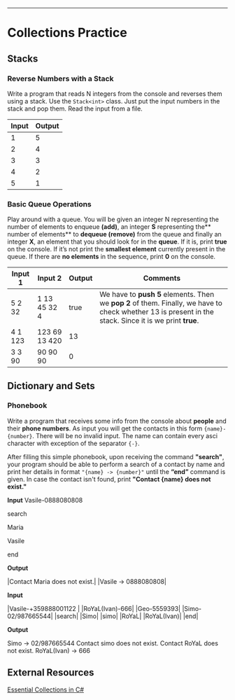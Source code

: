 ---
# Collections Practice

## Stacks

### Reverse Numbers with a Stack
Write a program that reads N integers from the console and reverses them using a stack. Use the `Stack<int>` class. Just put the input numbers in the stack and pop them. Read the input from a file.

| Input| Output |
|------|-----|
|1     |5    |
|2|4|
|3|3|
|4|2|
|5|1|
</details>

### Basic Queue Operations

Play around with a queue. You will be given an integer N representing the number of elements to enqueue **(add)**, an integer **S** representing the** number of elements** to **dequeue (remove)** from the queue and finally an integer **X**, an element that you should look for in the **queue**. If it is, print **true** on the console. If it’s not print the **smallest element** currently present in the queue. If there are **no elements** in the sequence, print **0** on the console.

| Input 1| Input 2| Output | Comments |
|--------|--------|--------|----------|
|5 2 32 |1 13 45 32 4 |true    | We have to **push 5** elements. Then we **pop 2** of them. Finally, we have to check whether 13 is present in the stack. Since it is we print **true**.| 
|4 1 123 |123 69 13 420 | 13||
|3 3 90 |90 90 90 | 0| |


## Dictionary and Sets

### Phonebook

Write a program that receives some info from the console about **people** and their **phone numbers**.
As input you will get the contacts in this form `{name}-{number}`. There will be no invalid input. The name can contain every asci character with exception of the separator `{-}`.

After filling this simple phonebook, upon receiving the command **"search"**, your program should be able to perform a search of a contact by name and print her details in format `"{name} -> {number}"` until the **“end”** command is given. In case the contact isn't found, print **"Contact {name} does not exist."** 

**Input**
Vasile-0888080808

search 

Maria

Vasile

end

**Output**

|Contact Maria does not exist.|
|Vasile -> 0888080808|


**Input**

|Vasile-+359888001122 |
|RoYaL(Ivan)-666|
|Geo-5559393|
|Simo-02/987665544|
|search|
|Simo|
|simo|
|RoYaL|
|RoYaL(Ivan)|
|end|


**Output**

Simo -> 02/987665544
Contact simo does not exist.
Contact RoYaL does not exist.
RoYaL(Ivan) -> 666

## External Resources
[Essential Collections in C#](https://medium.com/@fairushyn/essential-collections-in-c-4ec7e90598ff)

